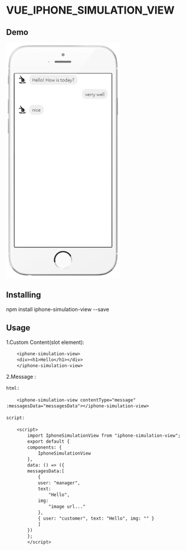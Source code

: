 # VUE_IPHONE_SIMULATION_VIEW

## Demo 
<img src='./img/1583488341886.jpg'>
      

## Installing
npm install iphone-simulation-view --save

## Usage

1.Custom Content(slot element):

        <iphone-simulation-view>
        <div><h1>Hello</h1></div>
        </iphone-simulation-view>


2.Message : 

    html:

        <iphone-simulation-view contentType="message" :messagesData="messagesData"></iphone-simulation-view>

    script:

        <script>
            import IphoneSimulationView from "iphone-simulation-view";
            export default {
            components: {
                IphoneSimulationView
            },
            data: () => ({
            messagesData:[
                {
                user: "manager",
                text:
                    "Hello",
                img:
                    "image url..."
                },
                { user: "customer", text: "Hello", img: "" }
                ]
            })
            };
            </script>

